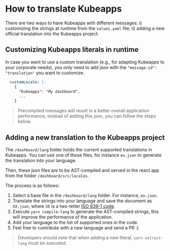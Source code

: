 # How to translate Kubeapps

There are two ways to have Kubeapps with different messages: i) customizing the strings at runtime from the `values.yaml` file; ii) adding a new official translation into the Kubeapps project.

## Customizing Kubeapps literals in runtime

In case you want to use a custom translation (e.g., for adapting Kubeapps to your corporate needs), you only need to add json with the `"message-id": "translation"` you want to customize.

```yaml
  customLocale: |-
    {
      "Kubeapps": "My dashboard",
      ...
    }
```

> Precompiled messages will result in a better overall application performance, instead of adding this json, you can follow the steps below.

## Adding a new translation to the Kubeapps project

The `/dashboard/lang` folder holds the current supported translations in Kubeapps. You can use one of these files, for instance `en.json` to generate the translation into your language.

Then, these json files are to be AST-compiled and served in the react app from the folder `/dashboard/src/locales`.

The process is as follows:

  1. Select a base file in the `/dashboard/lang` folder. For instance, `en.json`.
  2. Translate the strings into your language and save the document as `XX.json`, where `XX` is a two-letter [ISO 639-1 code](https://en.wikipedia.org/wiki/List_of_ISO_639-1_codes).
  3. Execute `yarn compile-lang` to generate the AST-compiled strings, this will improve the performance of the application.
  4. Add your language to the list of supported ones in the code.
  5. Feel free to contribute with a new language and send a PR :)
  
> Developers should note that when adding a new literal, `yarn extract-lang` must be executed.
